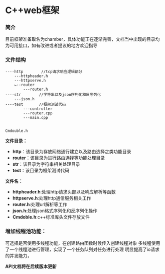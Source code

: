 # C++web框架

### 简介

目前框架准备取名为chamber，具体功能正在逐渐完善，文档当中出现的目录均为可用接口，如有改进或者提议的地方欢迎指导

### 文件结构

```
----http        //tcp请求响应逻辑部分
	---httpheader.h
	---httpserve.h
	⌙--router
	    ---router.h
----str        //字符串以及json序列化和反序列化
	---json.h
----test       //框架测试代码
        ---controller
        ---router.cpp
        ---main.cpp
        
        
Cmdouble.h
```

**文件目录：**

- **http**：该目录为存放网络通行建立以及路由选择之类功能目录
- **router**：该目录为进行路由选择等功能处理目录
- **str**：该目录为字符串相关处理目录
- **test**：该目录为框架测试代码

**文件名：**

- **httpheader.h**:处理http请求头部以及响应解析等函数
- **httpserve.h**:处理http通信服务相关工作
- **router.h**:处理url解析等工作
- **json.h**:处理json格式序列化和反序列化操作
- **Cmdoble.h**:c++标准库头文件存放文件

### 增加线程池功能：
可选择是否使用多线程功能，在创建路由函数时候传入创建线程对象
多线程使用了一个线程池进行管理，实现了一个任务队列对任务进行处理
明显提高了io请求的并发能力，

**API文档将在后续版本更新**
